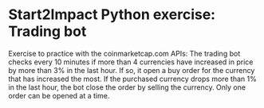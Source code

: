 # Start2Impact Python exercise: Trading bot

Exercise to practice with the coinmarketcap.com APIs:
The trading bot checks every 10 minutes if more than 4 currencies have increased in price by more than 3% in the last hour. If so, it open a buy order for the currency that has increased the most.
If the purchased currency drops more than 1% in the last hour, the bot close the order by selling the currency.
Only one order can be opened at a time.
